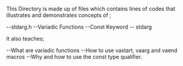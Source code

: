 This Directory is made up of files which contains lines of codes that illustrates and demonstrates concepts of ;

--stdarg.h --Variadic Functions --Const Keyword -- stdarg

It also teaches;

--What are variadic functions --How to use vastart, vaarg and vaend macros --Why and how to use the const type qualifier.
